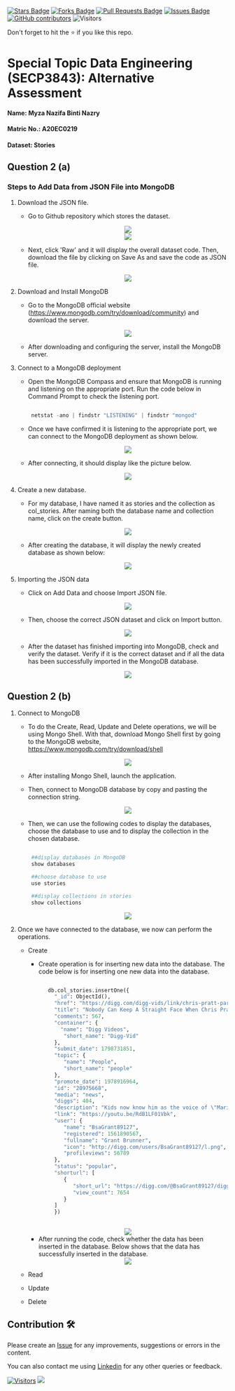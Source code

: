 <a href="https://github.com/drshahizan/SECP3843/stargazers"><img src="https://img.shields.io/github/stars/drshahizan/SECP3843" alt="Stars Badge"/></a>
<a href="https://github.com/drshahizan/SECP3843/network/members"><img src="https://img.shields.io/github/forks/drshahizan/SECP3843" alt="Forks Badge"/></a>
<a href="https://github.com/drshahizan/SECP3843/pulls"><img src="https://img.shields.io/github/issues-pr/drshahizan/SECP3843" alt="Pull Requests Badge"/></a>
<a href="https://github.com/drshahizan/SECP3843/issues"><img src="https://img.shields.io/github/issues/drshahizan/SECP3843" alt="Issues Badge"/></a>
<a href="https://github.com/drshahizan/SECP3843/graphs/contributors"><img alt="GitHub contributors" src="https://img.shields.io/github/contributors/drshahizan/SECP3843?color=2b9348"></a>
![Visitors](https://api.visitorbadge.io/api/visitors?path=https%3A%2F%2Fgithub.com%2Fdrshahizan%2FSECP3843&labelColor=%23d9e3f0&countColor=%23697689&style=flat)

Don't forget to hit the :star: if you like this repo.

# Special Topic Data Engineering (SECP3843): Alternative Assessment

#### Name: Myza Nazifa Binti Nazry
#### Matric No.: A20EC0219
#### Dataset: Stories

## Question 2 (a)

### Steps to Add Data from JSON File into MongoDB

1. Download the JSON file.
   - Go to Github repository which stores the dataset.
     
      <div align="center"><img src="https://github.com/drshahizan/SECP3843/blob/main/submission/myzanazifah/question2/files/images/dw%20data(1).png" /></div>
      <div align="center"><img src="https://github.com/drshahizan/SECP3843/blob/main/submission/myzanazifah/question2/files/images/dw%20data(2).png" /></div>
   - Next, click 'Raw' and it will display the overall dataset code. Then, download the file by clicking on Save As and save the code as JSON file.
          
      <div align="center"><img src="https://github.com/drshahizan/SECP3843/blob/main/submission/myzanazifah/question2/files/images/dw%20datas(3).png" /></div>
   
2. Download and Install MongoDB
   - Go to the MongoDB official website (https://www.mongodb.com/try/download/community) and download the server.

     <div align="center"><img src="https://github.com/drshahizan/SECP3843/blob/main/submission/myzanazifah/question2/files/images/dw%20mongodb.png" /></div>
   - After downloading and configuring the server, install the MongoDB server.

     
3. Connect to a MongoDB deployment
   - Open the MongoDB Compass and ensure that MongoDB is running and listening on the appropriate port. Run the code below in Command Prompt to check the listening port.
     ```python

      netstat -ano | findstr "LISTENING" | findstr "mongod"
      ```
   - Once we have confirmed it is listening to the appropriate port, we can connect to the MongoDB deployment as shown below.
     
      <div align="center"><img src="https://github.com/drshahizan/SECP3843/blob/main/submission/myzanazifah/question2/files/images/q2%20mongodb(1).png" /></div>
      
   - After connecting, it should display like the picture below.
          
      <div align="center"><img src="https://github.com/drshahizan/SECP3843/blob/main/submission/myzanazifah/question2/files/images/q2%20mongodb(2).png" /></div>

      
4. Create a new database.
   - For my database, I have named it as stories and the collection as col_stories. After naming both the database name and collection name, click on the create button.
     
      <div align="center"><img src="https://github.com/drshahizan/SECP3843/blob/main/submission/myzanazifah/question2/files/images/q2%20mongodb(3).png" /></div>
      
   - After creating the database, it will display the newly created database as shown below:
     
      <div align="center"><img src="https://github.com/drshahizan/SECP3843/blob/main/submission/myzanazifah/question2/files/images/q2%20mongodb(4).png" /></div>

      
5. Importing the JSON data
   - Click on Add Data and choose Import JSON file.
      
      <div align="center"><img src="https://github.com/drshahizan/SECP3843/blob/main/submission/myzanazifah/question2/files/images/import(1).png" /></div>
      
   - Then, choose the correct JSON dataset and click on Import button.
      
      <div align="center"><img src="https://github.com/drshahizan/SECP3843/blob/main/submission/myzanazifah/question2/files/images/import(2).png" /></div>
      
   - After the dataset has finished importing into MongoDB, check and verify the dataset. Verify if it is the correct dataset and if all the data has been successfully imported in the MongoDB database.
      
      <div align="center"><img src="https://github.com/drshahizan/SECP3843/blob/main/submission/myzanazifah/question2/files/images/import(3).png" /></div>

      
## Question 2 (b)

1. Connect to MongoDB
   - To do the Create, Read, Update and Delete operations, we will be using Mongo Shell. With that, download Mongo Shell first by going to the MongoDB website, https://www.mongodb.com/try/download/shell
           
      <div align="center"><img src="https://github.com/drshahizan/SECP3843/blob/main/submission/myzanazifah/question2/files/images/dwshell.png" /></div>
      
   - After installing Mongo Shell, launch the application.
   - Then, connect to MongoDB database by copy and pasting the connection string.
          
      <div align="center"><img src="https://github.com/drshahizan/SECP3843/blob/main/submission/myzanazifah/question2/files/images/mongosh(1).png" /></div>
   - Then, we can use the following codes to display the databases, choose the database to use and to display the collection in the chosen database.
     ```python

      ##display databases in MongoDB 
      show databases

      ##choose database to use
      use stories

      ##display collections in stories
      show collections
      ```
           
      <div align="center"><img src="https://github.com/drshahizan/SECP3843/blob/main/submission/myzanazifah/question2/files/images/mongosh(4).png" />

2. Once we have connected to the database, we now can perform the operations.
   - Create
     - Create operation is for inserting new data into the database. The code below is for inserting one new data into the database.
         
       ```python
   
          db.col_stories.insertOne({
            "_id": ObjectId(),
            "href": "https://digg.com/digg-vids/link/chris-pratt-parks-and-recreation-bloopers-YyAl5sfglw",
            "title": "Nobody Can Keep A Straight Face When Chris Pratt Starts Improvising On Parks And Rec",
            "comments": 567,
            "container": {
              "name": "Digg Videos",
               "short_name": "Digg-Vid"
            },
            "submit_date": 1798731851,
            "topic": {
               "name": "People",
               "short_name": "people"
            },
            "promote_date": 1978916964,
            "id": "20975668",
            "media": "news",
            "diggs": 404,
            "description": "Kids now know him as the voice of \"Mario\" but Chris Pratt will always be Andy Dwyer to us. He turns 44 today (6/21), so let's remember some of his funniest moments from the Parks and Rec blooper reel.",
            "link": "https://youtu.be/RdB1LF01Vbk",
            "user": {
               "name": "BsaGrant89127",
               "registered": 1561890567,
               "fullname": "Grant Brunner",
               "icon": "http://digg.com/users/BsaGrant89127/l.png",
               "profileviews": 56789
            },
            "status": "popular",
            "shorturl": [
               {
                  "short_url": "https://digg.com/@BsaGrant89127/diggs",
                  "view_count": 7654
               }
            ]
            })
         
      <div align="center"><img src="https://github.com/drshahizan/SECP3843/blob/main/submission/myzanazifah/question2/files/images/create(1).png" /></div>
      
     - After running the code, check whether the data has been inserted in the database. Below shows that the data has successfully inserted in the database.

      <div align="center"><img src="https://github.com/drshahizan/SECP3843/blob/main/submission/myzanazifah/question2/files/images/create(2).png" /></div>
     
   - Read
   - Update
   - Delete

## Contribution 🛠️
Please create an [Issue](https://github.com/drshahizan/special-topic-data-engineering/issues) for any improvements, suggestions or errors in the content.

You can also contact me using [Linkedin](https://www.linkedin.com/in/drshahizan/) for any other queries or feedback.

[![Visitors](https://api.visitorbadge.io/api/visitors?path=https%3A%2F%2Fgithub.com%2Fdrshahizan&labelColor=%23697689&countColor=%23555555&style=plastic)](https://visitorbadge.io/status?path=https%3A%2F%2Fgithub.com%2Fdrshahizan)
![](https://hit.yhype.me/github/profile?user_id=81284918)



